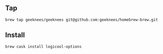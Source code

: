 ## Tap

```
brew tap geeknees/geeknees git@github.com:geeknees/homebrew-brew.git
```

## Install

```
brew cask install logicool-options
```
